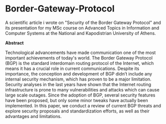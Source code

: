 # Border-Gateway-Protocol

A scientific article i wrote on "Security of the Border Gateway Protocol" and its presentation for my MSc course on Advanced Topics in Information and Computer Systems at the National and Kapodistrian University of Athens. 

**Abstract**

Technological advancements have made communication one of the most important achievements of today's world. The Border Gateway Protocol (BGP) is the standard interdomain routing protocol of the Internet, which means it has a crucial role in current communications. Despite its importance, the conception and development of BGP didn’t include any internal security mechanism, which has proven to be a major limitation. Security analyses in the last years have shown that the Internet routing infrastructure is prone to many vulnerabilities and attacks which can cause large scale outages. Since the adoption of BGP, several security features have been proposed, but only some minor tweaks have actually been implemented. In this paper, we conduct a review of current BGP threats and explore security proposals and standardization efforts, as well as their advantages and limitations.
